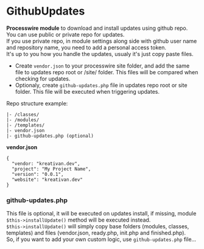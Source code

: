 # GithubUpdates

**Processwire module** to download and install updates using github repo.   
You can use public or private repo for updates.    
If you use private repo, in module settings along side with github user name and repository name, you need to add a personal access token.    
It's up to you how you handle the updates, usualy it's just copy paste files.

* Create `vendor.json` to your processwire site folder, and add the same file to updates repo root or /site/ folder. This files will be compared when checking for updates.
* Optionaly, create `github-updates.php` file in updates repo root or site folder. This file will be executed when triggering updates.


Repo structure example:
```
|- /classes/
|- /modules/
|- /templates/
|- vendor.json
|- github-updates.php (optional)
```

**vendor.json**
```
{
  "vendor: "kreativan.dev",
  "project": "My Project Name",
  "version": "0.0.1",
  "website": "kreativan.dev"
}
```

### github-updates.php
This file is optional, it will be executed on updates install, if missing, module `$this->installUpdate()` method will be executed instead.    
`$this->installUpdate()` will simply copy base folders (modules, classes, templates) and files (vendor.json, ready.php, init.php and finished.php).     
So, if you want to add your own custom logic, use `github-updates.php` file...

